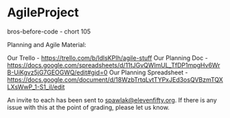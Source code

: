 # AgileProject

bros-before-code - chort 105

Planning and Agile Material:

Our Trello - https://trello.com/b/IdlsKPIh/agile-stuff
Our Planning Doc - https://docs.google.com/spreadsheets/d/11tJGvQWlmUL_TfDP1mpgHv6WrB-UiKgvz5jG7GEOGWQ/edit#gid=0
Our Planning Spreadsheet - https://docs.google.com/document/d/18WzbTrtqLvtTYPxJEd3osQVBzmTQXLXsWwP_1-S1_iI/edit

An invite to each has been sent to spawlak@elevenfifty.org.  If there is any issue with this at the point of grading, please let us know.
